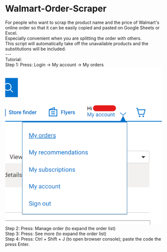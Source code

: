 # Walmart-Order-Scraper
For people who want to scrap the product name and the price of Walmart's online order so that it can be easily copied and pasted on Google Sheets or Excel.<br>
Especially convenient when you are splitting the order with others.<br>
This script will automatically take off the unavailable products and the substitutions will be included.<br>
---<br>
Tutorial:<br>
Step 1: Press: Login -> My account -> My orders<br>
<img src="https://github.com/tsangkafu/Walmart-Order-Scraper/blob/main/Step%201.png?raw=true">
Step 2: Press: Manage order (to expand the order list)<br>
Step 3: Press: See more (to expand the order list)<br>
Step 4: Press: Ctrl + Shift + J (to open browser console); paste the code the press Enter.
